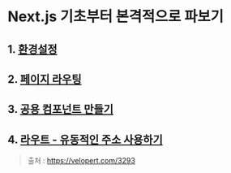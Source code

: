 # Next.js 기초부터 본격적으로 파보기
## 1. [환경설정](https://github.com/ghtjd626/Study/tree/master/React/Next.js/Next.js%20%EA%B8%B0%EC%B4%88%EB%B6%80%ED%84%B0%20%EB%B3%B8%EA%B2%A9%EC%A0%81%EC%9C%BC%EB%A1%9C%20%ED%8C%8C%EB%B3%B4%EA%B8%B0/%ED%99%98%EA%B2%BD%EC%84%A4%EC%A0%95)
## 2. [페이지 라우팅](https://github.com/ghtjd626/Study/tree/master/React/Next.js/Next.js%20%EA%B8%B0%EC%B4%88%EB%B6%80%ED%84%B0%20%EB%B3%B8%EA%B2%A9%EC%A0%81%EC%9C%BC%EB%A1%9C%20%ED%8C%8C%EB%B3%B4%EA%B8%B0/%ED%8E%98%EC%9D%B4%EC%A7%80%20%EB%9D%BC%EC%9A%B0%ED%8C%85)
## 3. [공용 컴포넌트 만들기](https://github.com/ghtjd626/Study/tree/master/React/Next.js/Next.js%20%EA%B8%B0%EC%B4%88%EB%B6%80%ED%84%B0%20%EB%B3%B8%EA%B2%A9%EC%A0%81%EC%9C%BC%EB%A1%9C%20%ED%8C%8C%EB%B3%B4%EA%B8%B0/%EA%B3%B5%EC%9A%A9%20%EC%BB%B4%ED%8F%AC%EB%84%8C%ED%8A%B8%20%EB%A7%8C%EB%93%A4%EA%B8%B0)
## 4. [라우트 - 유동적인 주소 사용하기](https://github.com/ghtjd626/Study/tree/master/React/Next.js/Next.js%20%EA%B8%B0%EC%B4%88%EB%B6%80%ED%84%B0%20%EB%B3%B8%EA%B2%A9%EC%A0%81%EC%9C%BC%EB%A1%9C%20%ED%8C%8C%EB%B3%B4%EA%B8%B0/%EB%9D%BC%EC%9A%B0%ED%8A%B8%20-%20%EC%9C%A0%EB%8F%99%EC%A0%81%EC%9D%B8%20%EC%A3%BC%EC%86%8C%20%EC%82%AC%EC%9A%A9%ED%95%98%EA%B8%B0)
> 출처 : https://velopert.com/3293
